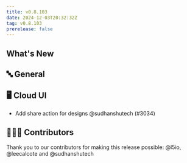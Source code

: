 ```yaml
---
title: v0.8.103
date: 2024-12-03T20:32:32Z
tag: v0.8.103
prerelease: false
---
```


## What's New
## 🔤 General
## 🖥 Cloud UI

- Add share action for designs @sudhanshutech (#3034)

## 👨🏽‍💻 Contributors

Thank you to our contributors for making this release possible:
@l5io, @leecalcote and @sudhanshutech

